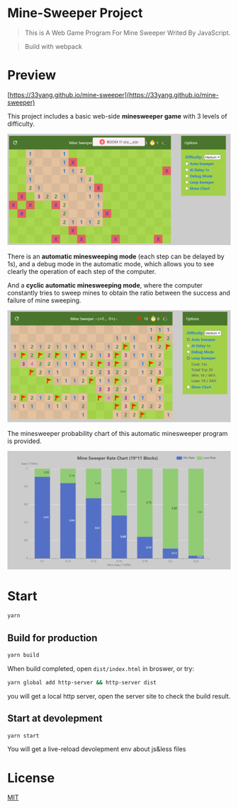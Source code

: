 # Mine-Sweeper Project

> This is A Web Game Program For Mine Sweeper Writed By JavaScript.

> Build with webpack

# Preview

[https://33yang.github.io/mine-sweeper](https://33yang.github.io/mine-sweeper)

This project includes a basic web-side **minesweeper game** with 3 levels of difficulty.

![MINE-BOOM.PNG](https://raw.githubusercontent.com/33YANG/mine-sweeper/main/preview/BOOM.PNG)

There is an **automatic minesweeping mode** (each step can be delayed by 1s), and a debug mode in the automatic mode, which allows you to see clearly the operation of each step of the computer.

And a **cyclic automatic minesweeping mode**, where the computer constantly tries to sweep mines to obtain the ratio between the success and failure of mine sweeping.

![MINE-LOOP.PNG](https://raw.githubusercontent.com/33YANG/mine-sweeper/main/preview/LOOP.PNG)

The minesweeper probability chart of this automatic minesweeper program is provided.

![MINE-CHART.PNG](https://raw.githubusercontent.com/33YANG/mine-sweeper/main/preview/CHART.PNG)

# Start

```bash
yarn
```

## Build for production

```bash
yarn build
```

When build completed, open `dist/index.html` in broswer, or try:

```bash
yarn global add http-server && http-server dist
```

you will get a local http server, open the server site to check the build result.

## Start at devolepment

```bash
yarn start
```

You will get a live-reload devolepment env about js&less files

# License

[MIT](./LICENSE)
